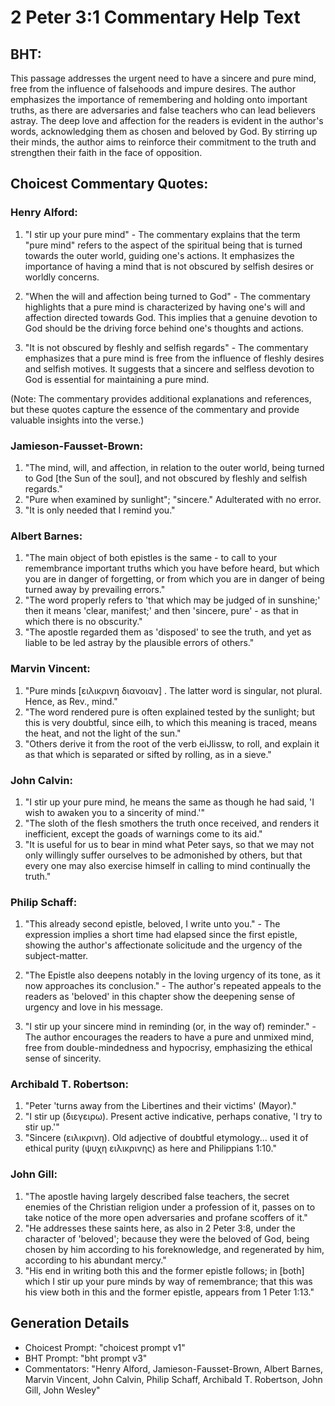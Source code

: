 # 2 Peter 3:1 Commentary Help Text

## BHT:
This passage addresses the urgent need to have a sincere and pure mind, free from the influence of falsehoods and impure desires. The author emphasizes the importance of remembering and holding onto important truths, as there are adversaries and false teachers who can lead believers astray. The deep love and affection for the readers is evident in the author's words, acknowledging them as chosen and beloved by God. By stirring up their minds, the author aims to reinforce their commitment to the truth and strengthen their faith in the face of opposition.

## Choicest Commentary Quotes:
### Henry Alford:
1. "I stir up your pure mind" - The commentary explains that the term "pure mind" refers to the aspect of the spiritual being that is turned towards the outer world, guiding one's actions. It emphasizes the importance of having a mind that is not obscured by selfish desires or worldly concerns.

2. "When the will and affection being turned to God" - The commentary highlights that a pure mind is characterized by having one's will and affection directed towards God. This implies that a genuine devotion to God should be the driving force behind one's thoughts and actions.

3. "It is not obscured by fleshly and selfish regards" - The commentary emphasizes that a pure mind is free from the influence of fleshly desires and selfish motives. It suggests that a sincere and selfless devotion to God is essential for maintaining a pure mind.

(Note: The commentary provides additional explanations and references, but these quotes capture the essence of the commentary and provide valuable insights into the verse.)

### Jamieson-Fausset-Brown:
1. "The mind, will, and affection, in relation to the outer world, being turned to God [the Sun of the soul], and not obscured by fleshly and selfish regards." 
2. "Pure when examined by sunlight"; "sincere." Adulterated with no error. 
3. "It is only needed that I remind you."

### Albert Barnes:
1. "The main object of both epistles is the same - to call to your remembrance important truths which you have before heard, but which you are in danger of forgetting, or from which you are in danger of being turned away by prevailing errors."
2. "The word properly refers to 'that which may be judged of in sunshine;' then it means 'clear, manifest;' and then 'sincere, pure' - as that in which there is no obscurity."
3. "The apostle regarded them as 'disposed' to see the truth, and yet as liable to be led astray by the plausible errors of others."

### Marvin Vincent:
1. "Pure minds [ειλικρινη διανοιαν] . The latter word is singular, not plural. Hence, as Rev., mind." 
2. "The word rendered pure is often explained tested by the sunlight; but this is very doubtful, since eilh, to which this meaning is traced, means the heat, and not the light of the sun." 
3. "Others derive it from the root of the verb eiJlissw, to roll, and explain it as that which is separated or sifted by rolling, as in a sieve."

### John Calvin:
1. "I stir up your pure mind, he means the same as though he had said, 'I wish to awaken you to a sincerity of mind.'"
2. "The sloth of the flesh smothers the truth once received, and renders it inefficient, except the goads of warnings come to its aid."
3. "It is useful for us to bear in mind what Peter says, so that we may not only willingly suffer ourselves to be admonished by others, but that every one may also exercise himself in calling to mind continually the truth."

### Philip Schaff:
1. "This already second epistle, beloved, I write unto you." - The expression implies a short time had elapsed since the first epistle, showing the author's affectionate solicitude and the urgency of the subject-matter.

2. "The Epistle also deepens notably in the loving urgency of its tone, as it now approaches its conclusion." - The author's repeated appeals to the readers as 'beloved' in this chapter show the deepening sense of urgency and love in his message.

3. "I stir up your sincere mind in reminding (or, in the way of) reminder." - The author encourages the readers to have a pure and unmixed mind, free from double-mindedness and hypocrisy, emphasizing the ethical sense of sincerity.

### Archibald T. Robertson:
1. "Peter 'turns away from the Libertines and their victims' (Mayor)."
2. "I stir up (διεγειρω). Present active indicative, perhaps conative, 'I try to stir up.'"
3. "Sincere (ειλικρινη). Old adjective of doubtful etymology... used it of ethical purity (ψυχη ειλικρινης) as here and Philippians 1:10."

### John Gill:
1. "The apostle having largely described false teachers, the secret enemies of the Christian religion under a profession of it, passes on to take notice of the more open adversaries and profane scoffers of it."
2. "He addresses these saints here, as also in 2 Peter 3:8, under the character of 'beloved'; because they were the beloved of God, being chosen by him according to his foreknowledge, and regenerated by him, according to his abundant mercy."
3. "His end in writing both this and the former epistle follows; in [both] which I stir up your pure minds by way of remembrance; that this was his view both in this and the former epistle, appears from 1 Peter 1:13."


## Generation Details
- Choicest Prompt: "choicest prompt v1"
- BHT Prompt: "bht prompt v3"
- Commentators: "Henry Alford, Jamieson-Fausset-Brown, Albert Barnes, Marvin Vincent, John Calvin, Philip Schaff, Archibald T. Robertson, John Gill, John Wesley"
